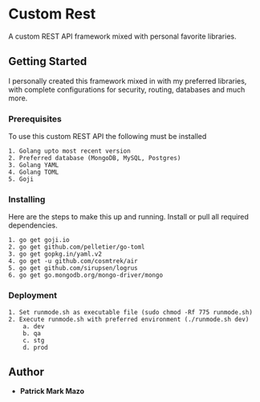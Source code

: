 # Custom Rest

A custom REST API framework mixed with personal favorite libraries.

## Getting Started

I personally created this framework mixed in with my preferred libraries, with complete configurations for security, routing, databases and much more.

### Prerequisites

To use this custom REST API the following must be installed

```
1. Golang upto most recent version
2. Preferred database (MongoDB, MySQL, Postgres)
3. Golang YAML
4. Golang TOML
5. Goji
```

### Installing

Here are the steps to make this up and running.
Install or pull all required dependencies.

```
1. go get goji.io
2. go get github.com/pelletier/go-toml
3. go get gopkg.in/yaml.v2
4. go get -u github.com/cosmtrek/air
5. go get github.com/sirupsen/logrus
6. go get go.mongodb.org/mongo-driver/mongo
```

### Deployment

```
1. Set runmode.sh as executable file (sudo chmod -Rf 775 runmode.sh)
2. Execute runmode.sh with preferred environment (./runmode.sh dev)
    a. dev
    b. qa
    c. stg
    d. prod
```

## Author

* **Patrick Mark Mazo**